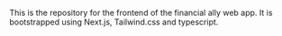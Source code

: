 This is the repository for the frontend of the financial ally web app. It is bootstrapped using Next.js, Tailwind.css and typescript.